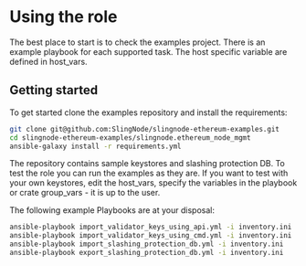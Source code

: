 # Using the role

The best place to start is to check the examples project. There is an example playbook for each supported task. The host specific variable are defined in host\_vars.&#x20;

## Getting started

To get started clone the examples repository and install the requirements:

```sh
git clone git@github.com:SlingNode/slingnode-ethereum-examples.git
cd slingnode-ethereum-examples/slingnode.ethereum_node_mgmt
ansible-galaxy install -r requirements.yml
```

The repository contains sample keystores and slashing protection DB. To test the role you can run the examples as they are. If you want to test with your own keystores, edit the host\_vars,  specify the variables in the playbook or crate group\_vars - it is up to the user.&#x20;

The following example Playbooks are at your disposal:

```sh
ansible-playbook import_validator_keys_using_api.yml -i inventory.ini
ansible-playbook import_validator_keys_using_cmd.yml -i inventory.ini
ansible-playbook import_slashing_protection_db.yml -i inventory.ini
ansible-playbook export_slashing_protection_db.yml -i inventory.ini
```
